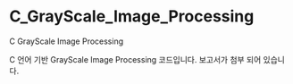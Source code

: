 # C_GrayScale_Image_Processing
C GrayScale Image Processing

C 언어 기반 GrayScale Image Processing 코드입니다. 보고서가 첨부 되어 있습니다.
